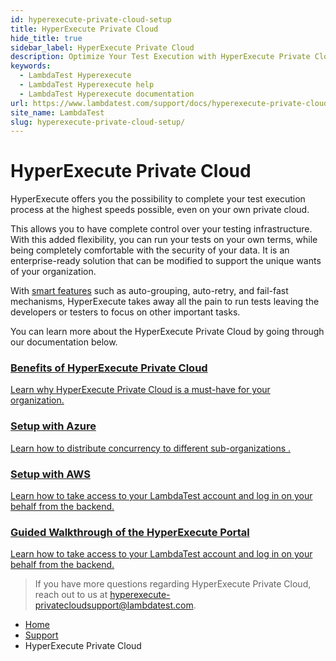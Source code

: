 ```yaml
---
id: hyperexecute-private-cloud-setup
title: HyperExecute Private Cloud 
hide_title: true
sidebar_label: HyperExecute Private Cloud 
description: Optimize Your Test Execution with HyperExecute Private Cloud Setup | LambdaTest
keywords:
  - LambdaTest Hyperexecute
  - LambdaTest Hyperexecute help
  - LambdaTest Hyperexecute documentation
url: https://www.lambdatest.com/support/docs/hyperexecute-private-cloud-setup/
site_name: LambdaTest
slug: hyperexecute-private-cloud-setup/
---
```



<script type="application/ld+json"
      dangerouslySetInnerHTML={{ __html: JSON.stringify({
       "@context": "https://schema.org",
        "@type": "BreadcrumbList",
        "itemListElement": [{
          "@type": "ListItem",
          "position": 1,
          "name": "Home",
          "item": "https://www.lambdatest.com"
        },{
          "@type": "ListItem",
          "position": 2,
          "name": "Support",
          "item": "https://www.lambdatest.com/support/docs/"
        },{
          "@type": "ListItem",
          "position": 3,
          "name": "HyperExecute Concepts",
          "item": "https://www.lambdatest.com/support/docs/hyperexecute-private-cloud-setup/"
        }]
      })
    }}
></script>

# HyperExecute Private Cloud

HyperExecute offers you the possibility to complete your test execution process at the highest speeds possible, even on your own private cloud. 

This allows you to have complete control over your testing infrastructure. With this added flexibility, you can run your tests on your own terms, while being completely comfortable with the security of your data. It is an enterprise-ready solution that can be modified to support the unique wants of your organization. 

With [smart features](/support/docs/key-features-of-hyperexecute/) such as auto-grouping, auto-retry, and fail-fast mechanisms, HyperExecute takes away all the pain to run tests leaving the developers or testers to focus on other important tasks.

You can learn more about the HyperExecute Private Cloud by going through our documentation below. 

<div className="support_main">  
  <a href="/docs/hyperexecute-private-cloud-benefits/">
    <div className="support_inners">
      <h3>Benefits of HyperExecute Private Cloud</h3>
      <p>Learn why HyperExecute Private Cloud is a must-have for your organization.</p>
    </div>
  </a>
  <a href="/docs/hyperexecute-private-cloud-setup-with-azure/">
    <div className="support_inners">
      <h3>Setup with Azure</h3>
      <p>Learn how to distribute concurrency to different sub-organizations .</p>
    </div>
  </a>
  <a href="/docs/hyperexecute-private-cloud-setup-with-aws/">
    <div className="support_inners">
      <h3>Setup with AWS</h3>
      <p>Learn how to take access to your LambdaTest account and log in on your behalf from the backend.</p>
    </div>
  </a>
  <a href="/support/docs/hyperexecute-guided-walkthrough/">
    <div className="support_inners">
      <h3>Guided Walkthrough of the HyperExecute Portal</h3>
      <p>Learn how to take access to your LambdaTest account and log in on your behalf from the backend.</p>
    </div>
  </a>
</div>



<!-- <div className="download_btn mb-10">
<a href="/support/docs/hyperexecute-private-cloud-benefits/">Benefits of HyperExecute Private Cloud</a>
</div>
<div className="download_btn mb-10">
<a href="/support/docs/hyperexecute-private-cloud-setup-with-azure/">Setup with Azure</a>
</div>
<div className="download_btn mb-10">
<a href="/support/docs/hyperexecute-private-cloud-setup-with-aws/">Setup with AWS</a>
</div>
<div className="download_btn mb-10">
<a href="/support/docs/hyperexecute-guided-walkthrough/">Guided Walkthrough of the HyperExecute Portal</a>
</div> -->

> If you have more questions regarding HyperExecute Private Cloud, reach out to us at [hyperexecute-privatecloudsupport@lambdatest.com](mailto:hyperexecute-privatecloudsupport@lambdatest.com).



<nav aria-label="breadcrumbs">
  <ul className="breadcrumbs">
    <li className="breadcrumbs__item">
      <a className="breadcrumbs__link" target="_self" href="https://www.lambdatest.com">
        Home
      </a>
    </li>
    <li className="breadcrumbs__item">
      <a className="breadcrumbs__link" target="_self" href="https://www.lambdatest.com/support/docs/">
        Support
      </a>
    </li>
    <li className="breadcrumbs__item breadcrumbs__item--active">
      <span className="breadcrumbs__link">
        HyperExecute Private Cloud 
      </span>
    </li>
  </ul>
</nav>